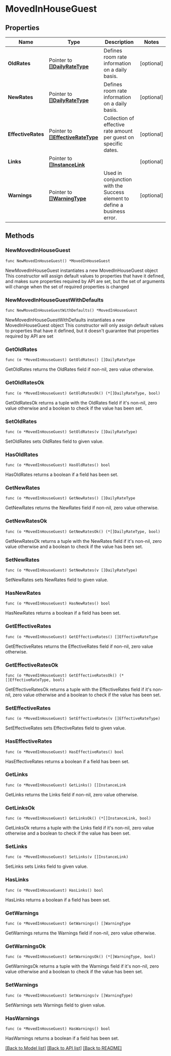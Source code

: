 # MovedInHouseGuest

## Properties

Name | Type | Description | Notes
------------ | ------------- | ------------- | -------------
**OldRates** | Pointer to [**[]DailyRateType**](DailyRateType.md) | Defines room rate information on a daily basis. | [optional] 
**NewRates** | Pointer to [**[]DailyRateType**](DailyRateType.md) | Defines room rate information on a daily basis. | [optional] 
**EffectiveRates** | Pointer to [**[]EffectiveRateType**](EffectiveRateType.md) | Collection of effective rate amount per guest on specific dates. | [optional] 
**Links** | Pointer to [**[]InstanceLink**](InstanceLink.md) |  | [optional] 
**Warnings** | Pointer to [**[]WarningType**](WarningType.md) | Used in conjunction with the Success element to define a business error. | [optional] 

## Methods

### NewMovedInHouseGuest

`func NewMovedInHouseGuest() *MovedInHouseGuest`

NewMovedInHouseGuest instantiates a new MovedInHouseGuest object
This constructor will assign default values to properties that have it defined,
and makes sure properties required by API are set, but the set of arguments
will change when the set of required properties is changed

### NewMovedInHouseGuestWithDefaults

`func NewMovedInHouseGuestWithDefaults() *MovedInHouseGuest`

NewMovedInHouseGuestWithDefaults instantiates a new MovedInHouseGuest object
This constructor will only assign default values to properties that have it defined,
but it doesn't guarantee that properties required by API are set

### GetOldRates

`func (o *MovedInHouseGuest) GetOldRates() []DailyRateType`

GetOldRates returns the OldRates field if non-nil, zero value otherwise.

### GetOldRatesOk

`func (o *MovedInHouseGuest) GetOldRatesOk() (*[]DailyRateType, bool)`

GetOldRatesOk returns a tuple with the OldRates field if it's non-nil, zero value otherwise
and a boolean to check if the value has been set.

### SetOldRates

`func (o *MovedInHouseGuest) SetOldRates(v []DailyRateType)`

SetOldRates sets OldRates field to given value.

### HasOldRates

`func (o *MovedInHouseGuest) HasOldRates() bool`

HasOldRates returns a boolean if a field has been set.

### GetNewRates

`func (o *MovedInHouseGuest) GetNewRates() []DailyRateType`

GetNewRates returns the NewRates field if non-nil, zero value otherwise.

### GetNewRatesOk

`func (o *MovedInHouseGuest) GetNewRatesOk() (*[]DailyRateType, bool)`

GetNewRatesOk returns a tuple with the NewRates field if it's non-nil, zero value otherwise
and a boolean to check if the value has been set.

### SetNewRates

`func (o *MovedInHouseGuest) SetNewRates(v []DailyRateType)`

SetNewRates sets NewRates field to given value.

### HasNewRates

`func (o *MovedInHouseGuest) HasNewRates() bool`

HasNewRates returns a boolean if a field has been set.

### GetEffectiveRates

`func (o *MovedInHouseGuest) GetEffectiveRates() []EffectiveRateType`

GetEffectiveRates returns the EffectiveRates field if non-nil, zero value otherwise.

### GetEffectiveRatesOk

`func (o *MovedInHouseGuest) GetEffectiveRatesOk() (*[]EffectiveRateType, bool)`

GetEffectiveRatesOk returns a tuple with the EffectiveRates field if it's non-nil, zero value otherwise
and a boolean to check if the value has been set.

### SetEffectiveRates

`func (o *MovedInHouseGuest) SetEffectiveRates(v []EffectiveRateType)`

SetEffectiveRates sets EffectiveRates field to given value.

### HasEffectiveRates

`func (o *MovedInHouseGuest) HasEffectiveRates() bool`

HasEffectiveRates returns a boolean if a field has been set.

### GetLinks

`func (o *MovedInHouseGuest) GetLinks() []InstanceLink`

GetLinks returns the Links field if non-nil, zero value otherwise.

### GetLinksOk

`func (o *MovedInHouseGuest) GetLinksOk() (*[]InstanceLink, bool)`

GetLinksOk returns a tuple with the Links field if it's non-nil, zero value otherwise
and a boolean to check if the value has been set.

### SetLinks

`func (o *MovedInHouseGuest) SetLinks(v []InstanceLink)`

SetLinks sets Links field to given value.

### HasLinks

`func (o *MovedInHouseGuest) HasLinks() bool`

HasLinks returns a boolean if a field has been set.

### GetWarnings

`func (o *MovedInHouseGuest) GetWarnings() []WarningType`

GetWarnings returns the Warnings field if non-nil, zero value otherwise.

### GetWarningsOk

`func (o *MovedInHouseGuest) GetWarningsOk() (*[]WarningType, bool)`

GetWarningsOk returns a tuple with the Warnings field if it's non-nil, zero value otherwise
and a boolean to check if the value has been set.

### SetWarnings

`func (o *MovedInHouseGuest) SetWarnings(v []WarningType)`

SetWarnings sets Warnings field to given value.

### HasWarnings

`func (o *MovedInHouseGuest) HasWarnings() bool`

HasWarnings returns a boolean if a field has been set.


[[Back to Model list]](../README.md#documentation-for-models) [[Back to API list]](../README.md#documentation-for-api-endpoints) [[Back to README]](../README.md)



